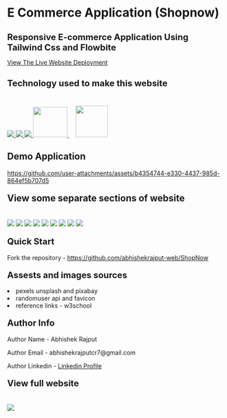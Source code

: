 # E Commerce Application (Shopnow)
<h1 style="font-size:20px">Responsive E-commerce Application Using Tailwind Css and Flowbite</h1>
<p><a href="https://shopnow-e-commerce-website.netlify.app/">View The Live Website Deployment </a></p>

<h2 style="font-size:20px">Technology used to make this website</h2>

<div style="margin-top:40px">
 <a href="https://www.w3.org/html/" target="_blank"> <img src="https://img.icons8.com/color/94/000000/html-5.png"/> </a> 
    <a href="https://www.w3schools.com/css/" target="_blank"> <img src="https://img.icons8.com/color/94/000000/css3.png"/> </a> 
    <a href="https://developer.mozilla.org/en-US/docs/Web/JavaScript" target="_blank"> <img src="https://img.icons8.com/color/94/000000/javascript.png"/> </a> 
      <a href="https://tailwind.com" target="_blank"> <img style="margin-bottom:12px" src="https://res.cloudinary.com/practicaldev/image/fetch/s--I8Y4H5y3--/c_imagga_scale,f_auto,fl_progressive,h_900,q_auto,w_1600/https://dev-to-uploads.s3.amazonaws.com/uploads/articles/3hw1khdd4inhjri40vkx.jpg" width=80 height=70/> </a> 
            <a  href="https://flowbite.com" target="_blank"> <img style="margin-bottom:10px;margin-right:20px;margin-left:15px" src="https://flowbite.com/images/logo.svg" width=75 height=73/> </a> 
</div>

<h2 style="margin-top:20px"> Demo Application</h2>


https://github.com/user-attachments/assets/b4354744-e330-4437-985d-864ef5b707d5


<h2 style="margin-top:20px"> View some separate sections of website</h2>
<div>
<img style="margin-top:20px" src="https://i.imgur.com/tevf5UF.jpg">
<img style="margin-top:20px" src="https://i.imgur.com/n1IUQev.jpg">
<img style="margin-top:20px" src="https://i.imgur.com/UcvShiX.jpg">
<img style="margin-top:20px" src="https://i.imgur.com/pq9pS2A.jpg">
<img style="margin-top:20px" src="https://i.imgur.com/luYP6gL.jpgg">
<img style="margin-top:20px" src="https://i.imgur.com/mzinQt0.jpg">
<img style="margin-top:20px" src="https://github.com/user-attachments/assets/0b09675a-ef0a-43b5-b153-3115096e057e">
<img style="margin-top:20px" src="https://github.com/user-attachments/assets/fd1d9e48-4b0d-4ff1-83dc-3897727329b1">
<img style="margin-top:20px" src="https://github.com/user-attachments/assets/503c31e4-d0bb-4f2c-b1af-d89070ddb612">


</div>
 
 
<h2 style="margin-top:20px;font-size:20px">Quick Start</h2>
<p>Fork the repository - <a href="https://github.com/abhishekrajput-web/ShopNow.git">https://github.com/abhishekrajput-web/ShopNow</a></p>


<h2 style="margin-top:20px;font-size:20px">Assests and images sources</h2>

<div>
<li>pexels unsplash and pixabay</li>
<li> randomuser api and favicon</li>
<li>reference links - w3school</li>
</div>

 
<h2 style="margin-top:20px;font-size:20px">Author Info</h2>

<p>Author Name - Abhishek Rajput</p>
<p>Author Email - abhishekrajputcr7@gmail.com</p>
<p>Author Linkedin - <a href="https://linkedin.com/in/abhishek-rajput7/">Linkedin Profile</a></p>
 

<h2 style="margin-top:20px;font-size:20px">View full website</h2>
<div>
<img style="margin-top:20px" src="https://i.imgur.com/SMF9DZs.jpg">
</div>

